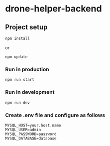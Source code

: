 # drone-helper-backend

## Project setup
```npm install```

or

```npm update```


### Run in production
```npm run start```


### Run in development
```npm run dev```


### Create .env file and configure as follows
```
MYSQL_HOST=your.host.name
MYSQL_USER=admin
MYSQL_PASSWORD=password
MYSQL_DATABASE=database
```
